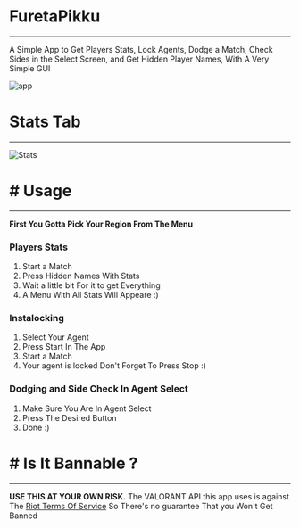# FuretaPikku

---

A Simple App to Get Players Stats, Lock Agents, Dodge a Match, Check Sides in the Select Screen, and Get Hidden Player Names, With A Very Simple GUI

![app](https://i.imgur.com/7B0A7lx.png)

# Stats Tab

---

![Stats](https://i.imgur.com/wPE9Eny.png)

# # Usage

---

**First You Gotta Pick Your Region From The Menu**

### Players Stats

1. Start a Match
2. Press Hidden Names With Stats
3. Wait a little bit For it to get Everything
4. A Menu With All Stats Will Appeare :)

### Instalocking

1. Select Your Agent
2. Press Start In The App
3. Start a Match
4. Your agent is locked Don't Forget To Press Stop :)

### Dodging and Side Check In Agent Select

1. Make Sure You Are In Agent Select
2. Press The Desired Button
3. Done :)

# # Is It Bannable ?

---

**USE THIS AT YOUR OWN RISK.** The VALORANT API this app uses is against The [Riot Terms Of Service](https://www.riotgames.com/en/terms-of-service) So There's no guarantee That you Won't Get Banned
